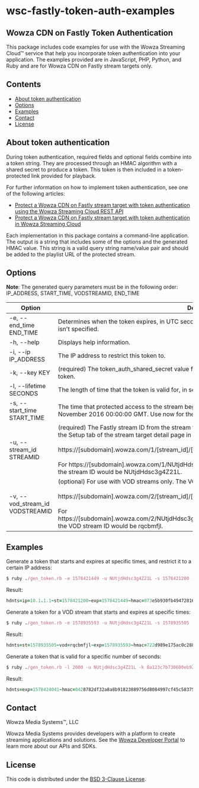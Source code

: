 # wsc-fastly-token-auth-examples

## Wowza CDN on Fastly Token Authentication

This package includes code examples for use with the Wowza Streaming Cloud&trade; service that help you incorporate token authentication into your application. The examples provided are in JavaScript, PHP, Python, and Ruby and are for Wowza CDN on Fastly stream targets only.

## Contents
- [About token authentication](#about)
- [Options](#options)
- [Examples](#examples)
- [Contact](#contact)
- [License](#license)

<a name="about"></a>

## About token authentication
During token authentication, required fields and optional fields combine
into a token string. They are processed through an HMAC algorithm with a shared secret to produce a token.  This token is then
included in a token-protected link provided for playback.

For further information on how to implement token authentication, see one of the following articles:
* [Protect a Wowza CDN on Fastly stream target with token authentication using the Wowza Streaming Cloud REST API](https://www.wowza.com/docs/protect-a-wowza-cdn-on-fastly-stream-target-with-token-authentication-using-the-wowza-streaming-cloud-rest-api)
* [Protect a Wowza CDN on Fastly stream target with token authentication in Wowza Streaming Cloud](https://www.wowza.com/docs/protect-a-wowza-cdn-on-fastly-stream-target-with-token-authentication-in-wowza-streaming-cloud)

Each implementation in this package contains a command-line application. The output is a string that includes some of the options and the generated HMAC value. This string is a valid query string name/value pair and should be added to the playlist URL of the protected stream.

## Options 
**Note**: The generated query parameters must be in the following order: IP_ADDRESS, START_TIME, VODSTREAMID, END_TIME

| Option                          | Description                                                                                                                                                                                                                                                                                          |
|---------------------------------|------------------------------------------------------------------------------------------------------------------------------------------------------------------------------------------------------------------------------------------------------------------------------------------------------|
| -e, --end_time END_TIME         | Determines when the token expires, in UTC seconds. --exp overrides --lifetime. Required if lifetime isn't specified.                                                                                                                                                                                                 |
| -h, --help                      | Displays help information.                                                                                                                                                                                                                                                                           |
| -i, --ip IP_ADDRESS             | The IP address to restrict this token to.                                                                                                                                                                                                                                                            |
| -k, --key KEY                   | (required) The token_auth_shared_secret value from Wowza Streaming Cloud required to generate the token.                                                                                                                                                                                             |
| -l, --lifetime SECONDS          | The length of time that the token is valid for, in seconds. Required if end_time isn't specified.                                                                                                                                                                                                    |
| -s, --start_time START_TIME     | The time that protected access to the stream begins, in UTC seconds. For example, 1478908800 for 12 November 2016 00:00:00 GMT. Use now for the current time.                                                                                                                                        |
| -u, --stream_id STREAMID        | (required) The Fastly stream ID from the stream target playback_url. The stream ID can also be found on the Setup tab of the stream target detail page in Wowza Streaming Cloud. Examples:<br /><br />https://[subdomain].wowza.com/1/[stream_id]/[stream_name]/hls/live/playlist.m3u8<br /><br />For https://[subdomain].wowza.com/1/NUtjdHdsc3g4Z21L/00000ETFlNKkeNpL/hls/live/playlist.m3u8, the stream ID would be NUtjdHdsc3g4Z21L. |
| -v, --vod_stream_id VODSTREAMID | (optional) For use with VOD streams only. The VOD stream ID from the playback_url. Examples:<br /><br />https://[subdomain].wowza.com/2/[stream_id]/[stream_name]/hls/[vod_stream_id]/playlist.m3u8<br /><br />For https://[subdomain].wowza.com/2/NUtjdHdsc3g4Z21L/00000ETFlNKkeNpL/hls/rqcbmfjl/playlist.m3u8, the VOD stream ID would be rqcbmfjl. |

## Examples

Generate a token that starts and expires at specific times, and restrict it to a certain IP address:

```ruby
$ ruby ./gen_token.rb -e 1578421449 -u NUtjdHdsc3g4Z21L -s 1578421200 -i 10.1.1.1 -k 8a123c7b730600eb92360640ce91a32d
```

Result:
```ruby
hdnts=ip=10.1.1.1~st=1578421200~exp=1578421449~hmac=073e5b930fb494728164cad5da037eb2e9429282f33f9f89df04241bd530f74d
```

Generate a token for a VOD stream that starts and expires at specific times:

```ruby
$ ruby ./gen_token.rb -e 1578935593 -u NUtjdHdsc3g4Z21L -s 1578935505 -k 8a123c7b730600eb92360640ce91a32d -v rqcbmfjl
```

Result:
```ruby
hdnts=st=1578935505~vod=rqcbmfjl~exp=1578935593~hmac=722d989e175ac0c288603e44d552ab5d11cb1b86077657ee867adcfded7cb0f8
```

Generate a token that is valid for a specific number of seconds:
 
```ruby
$ ruby ./gen_token.rb -l 2000 -u NUtjdHdsc3g4Z21L -k 8a123c7b730600eb92360640ce91a32d
```

Result:
```ruby
hdnts=exp=1578424041~hmac=0428782df32a8a8b91823889756d8084997cf45c58375d526dc9852808b35721
```

## Contact

Wowza Media Systems™, LLC

Wowza Media Systems provides developers with a platform to create streaming applications and solutions. See the [Wowza Developer Portal](https://www.wowza.com/developer) to learn more about our APIs and SDKs.

## License

This code is distributed under the [BSD 3-Clause License](/LICENSE.txt).
